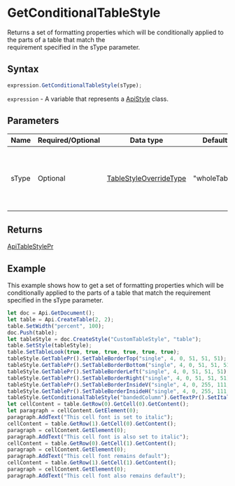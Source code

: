 # GetConditionalTableStyle

Returns a set of formatting properties which will be conditionally applied to the parts of a table that match the \
requirement specified in the sType parameter.

## Syntax

```javascript
expression.GetConditionalTableStyle(sType);
```

`expression` - A variable that represents a [ApiStyle](../ApiStyle.md) class.

## Parameters

| **Name** | **Required/Optional** | **Data type** | **Default** | **Description** |
| ------------- | ------------- | ------------- | ------------- | ------------- |
| sType | Optional | [TableStyleOverrideType](../../Enumeration/TableStyleOverrideType.md) | "wholeTable" | The table part which the formatting properties must be applied to. |

## Returns

[ApiTableStylePr](../../ApiTableStylePr/ApiTableStylePr.md)

## Example

This example shows how to get a set of formatting properties which will be conditionally applied to the parts of a table that match the requirement specified in the sType parameter.

```javascript editor-
let doc = Api.GetDocument();
let table = Api.CreateTable(2, 2);
table.SetWidth("percent", 100);
doc.Push(table);
let tableStyle = doc.CreateStyle("CustomTableStyle", "table");
table.SetStyle(tableStyle);
table.SetTableLook(true, true, true, true, true, true);
tableStyle.GetTablePr().SetTableBorderTop("single", 4, 0, 51, 51, 51);
tableStyle.GetTablePr().SetTableBorderBottom("single", 4, 0, 51, 51, 51);
tableStyle.GetTablePr().SetTableBorderLeft("single", 4, 0, 51, 51, 51);
tableStyle.GetTablePr().SetTableBorderRight("single", 4, 0, 51, 51, 51);
tableStyle.GetTablePr().SetTableBorderInsideV("single", 4, 0, 255, 111, 61);
tableStyle.GetTablePr().SetTableBorderInsideH("single", 4, 0, 255, 111, 61);
tableStyle.GetConditionalTableStyle("bandedColumn").GetTextPr().SetItalic(true);
let cellContent = table.GetRow(0).GetCell(0).GetContent();
let paragraph = cellContent.GetElement(0);
paragraph.AddText("This cell font is set to italic");
cellContent = table.GetRow(1).GetCell(0).GetContent();
paragraph = cellContent.GetElement(0);
paragraph.AddText("This cell font is also set to italic");
cellContent = table.GetRow(0).GetCell(1).GetContent();
paragraph = cellContent.GetElement(0);
paragraph.AddText("This cell font remains default");
cellContent = table.GetRow(1).GetCell(1).GetContent();
paragraph = cellContent.GetElement(0);
paragraph.AddText("This cell font also remains default");
```
